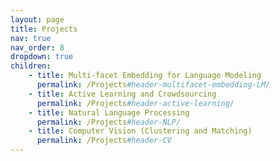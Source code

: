 ```yaml
---
layout: page
title: Projects
nav: true
nav_order: 8
dropdown: true
children: 
    - title: Multi-facet Embedding for Language Modeling
      permalink: /Projects#header-multifacet-embedding-LM/
    - title: Active Learning and Crowdsourcing
      permalink: /Projects#header-active-learning/
    - title: Natural Language Processing
      permalink: /Projects#header-NLP/
    - title: Computer Vision (Clustering and Matching)
      permalink: /Projects#header-CV
---
```

